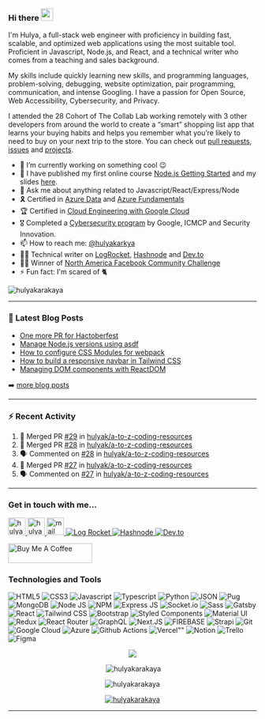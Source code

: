 ### Hi there <a href="https://hulya.netlify.app/"><img src="https://media.giphy.com/media/hvRJCLFzcasrR4ia7z/giphy.gif" width="25px"></a>

I'm Hulya, a full-stack web engineer with proficiency in building fast, scalable, and optimized web applications using the most suitable tool. Proficient in Javascript, Node.js, and React, and a technical writer who comes from a teaching and sales background.

My skills include quickly learning new skills, and programming languages, problem-solving, debugging, website optimization, pair programming, communication, and intense Googling. I have a passion for Open Source, Web Accessibility, Cybersecurity, and Privacy.


I attended the 28 Cohort of The Collab Lab working remotely with 3 other developers from around the world to create a “smart” shopping list app that learns your buying habits and helps you remember what you’re likely to need to buy on your next trip to the store. You can check out [pull requests](https://github.com/the-collab-lab/tcl-28-smart-shopping-list/pulls?q=is%3Apr+is%3Aclosed), [issues](https://github.com/the-collab-lab/tcl-28-smart-shopping-list/issues?q=is%3Aissue+is%3Aclosed) and [projects](https://github.com/the-collab-lab/tcl-28-smart-shopping-list/projects).


- 🔭 I’m currently working on something cool :wink:
- 🌱 I have published my first online course [Node.js Getting Started](https://skl.sh/2Nrrj9g) and my slides [here](https://slides.com/hulyakarakaya/deck).
- 💬 Ask me about anything related to Javascript/React/Express/Node
- 🎗 Certified in [Azure Data](https://www.credly.com/badges/81a0e067-9522-4c22-a62a-b0975298d948/public_url) and [Azure Fundamentals](https://www.credly.com/badges/c0324318-5bae-4728-a2a2-f5720242006f/public_url)
- 🏆 Certified in [Cloud Engineering with Google Cloud](https://www.coursera.org/account/accomplishments/specialization/certificate/CSNCU56GVNZD)
- 🎖 Completed a [Cybersecurity program](https://drive.google.com/file/d/1337A20QLMpFrQMmRZU4OE5zewnRyZbdU/view?usp=sharing) by Google, ICMCP and Security Innovation.
- 📫 How to reach me: [@hulyakarkya](https://twitter.com/hulyakarkya)
- 👩‍💻 Technical writer on [LogRocket](https://blog.logrocket.com/author/hulyakarakaya/), [Hashnode](https://hulyakarakaya.hashnode.dev/) and [Dev.to](https://dev.to/hulyakarakaya)
- ✌🏻 Winner of [North America Facebook Community Challenge](https://developers.facebook.com/blog/post/2020/11/18/2020-developer-circles-community-challenge-regional-winners-announced/)
- ⚡ Fun fact: I'm scared of 🐈

<img src="https://komarev.com/ghpvc/?username=hulyak&label=Profile%20views&color=0e75b6&style=flat" alt="hulyakarakaya" />


---

### 📕 Latest Blog Posts

<!-- BLOG-POST-LIST:START -->
- [One more PR for Hactoberfest](https://dev.to/hulyakarakaya/one-more-pr-for-hactoberfest-5gkp)
- [Manage Node.js versions using asdf](https://blog.logrocket.com/manage-node-js-versions-using-asdf/)
- [How to configure CSS Modules for webpack](https://blog.logrocket.com/how-to-configure-css-modules-webpack/)
- [How to build a responsive navbar in Tailwind CSS](https://blog.logrocket.com/how-to-build-responsive-navbar-tailwind-css/)
- [Managing DOM components with ReactDOM](https://blog.logrocket.com/managing-dom-components-reactdom/)
<!-- BLOG-POST-LIST:END -->

➡️ [more blog posts](https://dev.to/hulyakarakaya)


---

### :zap: Recent Activity

<!--START_SECTION:activity-->
1. 🎉 Merged PR [#29](https://github.com/hulyak/a-to-z-coding-resources/pull/29) in [hulyak/a-to-z-coding-resources](https://github.com/hulyak/a-to-z-coding-resources)
2. 🎉 Merged PR [#28](https://github.com/hulyak/a-to-z-coding-resources/pull/28) in [hulyak/a-to-z-coding-resources](https://github.com/hulyak/a-to-z-coding-resources)
3. 🗣 Commented on [#28](https://github.com/hulyak/a-to-z-coding-resources/issues/28) in [hulyak/a-to-z-coding-resources](https://github.com/hulyak/a-to-z-coding-resources)
4. 🎉 Merged PR [#27](https://github.com/hulyak/a-to-z-coding-resources/pull/27) in [hulyak/a-to-z-coding-resources](https://github.com/hulyak/a-to-z-coding-resources)
5. 🗣 Commented on [#27](https://github.com/hulyak/a-to-z-coding-resources/issues/27) in [hulyak/a-to-z-coding-resources](https://github.com/hulyak/a-to-z-coding-resources)
<!--END_SECTION:activity-->

---

### Get in touch with me...

<a href="https://twitter.com/hulyakarkya">
  <img alt="hulya | Twitter" width="35px" src="https://image.flaticon.com/icons/svg/2111/2111703.svg" />
</a>
<a href="https://www.linkedin.com/in/hulya-karakaya/">
  <img alt="hulya's LinkedIn" width="35px" src="https://image.flaticon.com/icons/svg/2111/2111465.svg" />
</a>
<a href="mailto:hulyakarakayaa06@gmail.com">
  <img alt="mail me" width="35px" src="https://user-images.githubusercontent.com/57311842/109585261-06b49080-7ab8-11eb-95ef-5bf9d050c753.png" />
</a>
<a href="https://blog.logrocket.com/author/hulyakarakaya">
  <img alt="Log Rocket"  src="https://img.shields.io/badge/Blogger-FF5722?style=for-the-badge&logo=blogger&logoColor=white" />
</a>
<a href="https://dev.to/hulyakarakaya">
  <img alt="Hashnode"  src="https://img.shields.io/badge/Hashnode-2962FF?style=for-the-badge&logo=hashnode&logoColor=white" />
</a>
<a href="https://hulyakarakaya.hashnode.dev/">
  <img alt="Dev.to"  src="https://img.shields.io/badge/dev.to-0A0A0A?style=for-the-badge&logo=devdotto&logoColor=white" />
</a>


<a href="https://www.buymeacoffee.com/hulya" target="_blank"><img src="https://cdn.buymeacoffee.com/buttons/default-red.png" alt="Buy Me A Coffee" height="40" width="170" ></a>

### Technologies and Tools

<p>

<img src='https://img.shields.io/badge/HTML5-E34F26?style=for-the-badge&logo=html5&logoColor=white' title='HTML5' />
<img src="https://img.shields.io/badge/CSS3-1572B6?style=for-the-badge&logo=css3&logoColor=white" title="CSS3" />
<img src="https://img.shields.io/badge/JavaScript-F7DF1E?style=for-the-badge&logo=javascript&logoColor=black" title="Javascript" />
<img src="https://img.shields.io/badge/TypeScript-007ACC?style=for-the-badge&logo=typescript&logoColor=white" title="Typescript" />
<img src="https://img.shields.io/badge/Python-3776AB?style=for-the-badge&logo=python&logoColor=white" title="Python" />
<img src="https://img.shields.io/badge/json-5E5C5C?style=for-the-badge&logo=json&logoColor=white" title="JSON" />
<img src="https://img.shields.io/badge/Pug-E3C29B?style=for-the-badge&logo=pug&logoColor=black" title="Pug" />
<img src="https://img.shields.io/badge/MongoDB-4EA94B?style=for-the-badge&logo=mongodb&logoColor=white" title="MongoDB" />
<img src="https://img.shields.io/badge/Node.js-339933?style=for-the-badge&logo=nodedotjs&logoColor=white" title="Node JS" />
<img src="https://img.shields.io/badge/npm-CB3837?style=for-the-badge&logo=npm&logoColor=white" title="NPM" />
<img src="https://img.shields.io/badge/Express.js-000000?style=for-the-badge&logo=express&logoColor=white" title="Express JS" />
<img src="https://img.shields.io/badge/Socket.io-010101?&style=for-the-badge&logo=Socket.io&logoColor=white" title="Socket.io" />
<img src="https://img.shields.io/badge/Sass-CC6699?style=for-the-badge&logo=sass&logoColor=white" title="Sass" />
<img src="https://img.shields.io/badge/Gatsby-663399?style=for-the-badge&logo=gatsby&logoColor=white" title="Gatsby" />
<img src="https://img.shields.io/badge/React-20232A?style=for-the-badge&logo=react&logoColor=61DAFB" title="React" />
<img src="https://img.shields.io/badge/Tailwind_CSS-38B2AC?style=for-the-badge&logo=tailwind-css&logoColor=white" title="Tailwind CSS" />
<img src="https://img.shields.io/badge/Bootstrap-563D7C?style=for-the-badge&logo=bootstrap&logoColor=white" title="Bootstrap" />
<img src="https://img.shields.io/badge/styled--components-DB7093?style=for-the-badge&logo=styled-components&logoColor=white" title="Styled Components" />
<img src="https://img.shields.io/badge/Material--UI-0081CB?style=for-the-badge&logo=material-ui&logoColor=white" title="Material UI" />
<img src="https://img.shields.io/badge/Redux-593D88?style=for-the-badge&logo=redux&logoColor=white" title="Redux" />
<img src="https://img.shields.io/badge/React_Router-CA4245?style=for-the-badge&logo=react-router&logoColor=white" title="React Router" />
<img src="https://img.shields.io/badge/GraphQl-E10098?style=for-the-badge&logo=graphql&logoColor=white" title="GraphQL" />
<img src="https://img.shields.io/badge/next.js-000000?style=for-the-badge&logo=nextdotjs&logoColor=white" title="Next.JS" />
<img src="https://img.shields.io/badge/firebase-ffca28?style=for-the-badge&logo=firebase&logoColor=black" title="FIREBASE" />
<img src="https://img.shields.io/badge/strapi-2e7eea?style=for-the-badge&logo=strapi&logoColor=white" title="Strapi" />
<img src="https://img.shields.io/badge/Git-F05032?style=for-the-badge&logo=git&logoColor=white" title="Git" />
<img src="https://img.shields.io/badge/Google_Cloud-4285F4?style=for-the-badge&logo=google-cloud&logoColor=white" title="Google Cloud" />
<img src="https://img.shields.io/badge/microsoft%20azure-0089D6?style=for-the-badge&logo=microsoft-azure&logoColor=white" title="Azure" />
<img src="https://img.shields.io/badge/GitHub_Actions-2088FF?style=for-the-badge&logo=github-actions&logoColor=white" title="Github Actions" />
<img src="https://img.shields.io/badge/Vercel-000000?style=for-the-badge&logo=vercel&logoColor=white" title=Vercel"" />
<img src="https://img.shields.io/badge/Notion-000000?style=for-the-badge&logo=notion&logoColor=white" title="Notion" />
<img src="https://img.shields.io/badge/Trello-0052CC?style=for-the-badge&logo=trello&logoColor=white" title="Trello" />
<img src="https://img.shields.io/badge/Figma-F24E1E?style=for-the-badge&logo=figma&logoColor=white" title="Figma" />
</p>



<p align="center"><img src="https://github-readme-stats.vercel.app/api/top-langs?username=hulyak&show_icons=true&theme=tokyonight&locale=en&layout=compact" /></p>

<p align="center">&nbsp;<img src="https://github-readme-stats.vercel.app/api?username=hulyak&show_icons=true&theme=tokyonight&locale=en" alt="hulyakarakaya" /></p>

<p align="center"><img src="https://github-readme-streak-stats.herokuapp.com/?user=hulyak&&theme=tokyonight" alt="hulyakarakaya" /></p>


<p align="center"> <a href="https://github.com/ryo-ma/github-profile-trophy"><img src="https://github-profile-trophy.vercel.app/?username=hulyak&theme=onedark&row=1" alt="hulyakarakaya" /></a> </p>
<hr>


